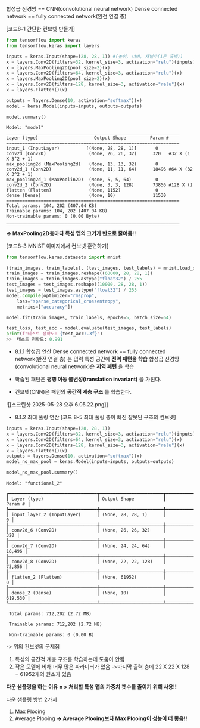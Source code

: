 
합성곱 신경망 == CNN(convolutional neural network)
Dense connected network == fully connected network(완전 연결 층)

[코드8-1 간단한 컨브넷 만들기]
```python
from tensorflow import keras
from tensorflow.keras import layers

inputs = keras.Input(shape=(28, 28, 1)) #(높이, 너비, 채널수(1은 흑백))
x = layers.Conv2D(filters=32, kernel_size=3, activation="relu")(inputs)
x = layers.MaxPooling2D(pool_size=2)(x)
x = layers.Conv2D(filters=64, kernel_size=3, activation="relu")(x)
x = layers.MaxPooling2D(pool_size=2)(x)
x = layers.Conv2D(filters=128, kernel_size=3, activation="relu")(x)
x = layers.Flatten()(x)

outputs = layers.Dense(10, activation="softmax")(x)
model = keras.Model(inputs=inputs, outputs=outputs)
```

```pyhton
model.summary()

Model: "model" 
_________________________________________________________________ 
Layer (type)                     Output Shape         Param # ================================================================= 
input_1 (InputLayer)          [(None, 28, 28, 1)]       0 
conv2d (Conv2D)                (None, 26, 26, 32)      320   #32 X (1 X 3^2 + 1)
max_pooling2d (MaxPooling2d)   (None, 13, 13, 32)       0 
conv2d_1 (Conv2D)              (None, 11, 11, 64)      18496 #64 X (32 X 3^2 + 1)
max_pooling2d_1 (MaxPoolin2D)  (None, 5, 5, 64)         0  
conv2d_2 (Conv2D)              (None, 3, 3, 128)       73856 #128 X ()
flatten (Flatten)              (None, 1152)             0 
dense (Dense)                  (None, 10)              11530 ================================================================= 
Total params: 104, 202 (407.04 KB) 
Trainable params: 104, 202 (407.04 KB) 
Non-trainable params: 0 (0.00 Byte) 
_________________________________________________________________
```
__-> MaxPooling2D층마다 특성 맵의 크기가 반으로 줄어듬!!__


[코드8-3 MNIST 이미지에서 컨브넷 훈련하기]
```python
from tensorflow.keras.datasets import mnist

(train_images, train_labels), (test_images, test_labels) = mnist.load_data()
train_images = train_images.reshape((60000, 28, 28, 1))
train_images = train_images.astype("float32") / 255
test_images = test_images.reshape((10000, 28, 28, 1))
test_images = test_images.astype("float32") / 255
model.compile(optimizer="rmsprop",
	loss="sparse_categorical_crossentropy",
	metrics=["accuracy"])

model.fit(train_images, train_labels, epochs=5, batch_size=64)
```

```python
test_loss, test_acc = model.evaluate(test_images, test_labels)
print(f"테스트 정확도: {test_acc:.3f}")
>>  테스트 정확도: 0.991
```

- 8.1.1 합성곱 연산
Dense connected network == fully connected network(완전 연결 층)
는 입력 특성 공간에 __전역 패턴을 학습__
합성곱 신경망(convolutional neural network)은 __지역 패턴__ 을 학습

- 학습된 패턴은 __평행 이동 불변성(translation invariant)__ 을 가진다.
- 컨브넷(CNN)은 패턴의 __공간적 계층 구조__ 를 학습한다.

![[스크린샷 2025-05-28 오후 6.05.22.png]]

- 8.1.2 최대 풀링 연산
[코드 8-5 최대 풀링 층이 빠진 잘못된 구조의 컨브넷]
```python
inputs = keras.Input(shape=(28, 28, 1))
x = layers.Conv2D(filters=32, kernel_size=3, activation="relu")(inputs)
x = layers.Conv2D(filters=64, kernel_size=3, activation="relu")(x)
x = layers.Conv2D(filters=128, kernel_size=3, activation="relu")(x)
x = layers.Flatten()(x)
outputs = layers.Dense(10, activation="softmax")(x)
model_no_max_pool = keras.Model(inputs=inputs, outputs=outputs)

model_no_max_pool.summary()
```
```
Model: "functional_2"

┏━━━━━━━━━━━━━━━━━━━━━━━━━━━━━━━━━┳━━━━━━━━━━━━━━━━━━━━━━━━┳━━━━━━━━━━━━━━━┓
┃ Layer (type)                    ┃ Output Shape           ┃       Param # ┃
┡━━━━━━━━━━━━━━━━━━━━━━━━━━━━━━━━━╇━━━━━━━━━━━━━━━━━━━━━━━━╇━━━━━━━━━━━━━━━┩
│ input_layer_2 (InputLayer)      │ (None, 28, 28, 1)      │             0 │
├─────────────────────────────────┼────────────────────────┼───────────────┤
│ conv2d_6 (Conv2D)               │ (None, 26, 26, 32)     │           320 │
├─────────────────────────────────┼────────────────────────┼───────────────┤
│ conv2d_7 (Conv2D)               │ (None, 24, 24, 64)     │        18,496 │
├─────────────────────────────────┼────────────────────────┼───────────────┤
│ conv2d_8 (Conv2D)               │ (None, 22, 22, 128)    │        73,856 │
├─────────────────────────────────┼────────────────────────┼───────────────┤
│ flatten_2 (Flatten)             │ (None, 61952)          │             0 │
├─────────────────────────────────┼────────────────────────┼───────────────┤
│ dense_2 (Dense)                 │ (None, 10)             │       619,530 │
└─────────────────────────────────┴────────────────────────┴───────────────┘

 Total params: 712,202 (2.72 MB)

 Trainable params: 712,202 (2.72 MB)

 Non-trainable params: 0 (0.00 B)
```


-> 위의 컨브넷의 문제점
1. 특성의 공간적 계층 구조를 학습하는데 도움이 안됨
2. 작은 모델에 비해 너무 많은 파라미터가 있음 
		->마지막 출력 층에 22 X 22 X 128 = 61952개의 원소가 있음

__다운 샘플링을 하는 이유
	= > 처리할 특성 맵의 가중치 갯수를 줄이기 위해 사용!!__

다운 샘플링 방법 2가지
1. Max Plooing
2. Average Plooing
	__-> Average Plooing보다 Max Plooing이 성능이 더 좋음!!__


